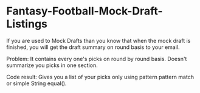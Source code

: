 # Fantasy-Football-Mock-Draft-Listings
If you are used to Mock Drafts than you know that when the mock draft is finished, 
you will get the draft summary on round basis to your email.

Problem: It contains every one's picks on round by round basis. Doesn't summarize you picks in one section.

Code result: Gives you a list of your picks only using pattern pattern match or simple String equal().

